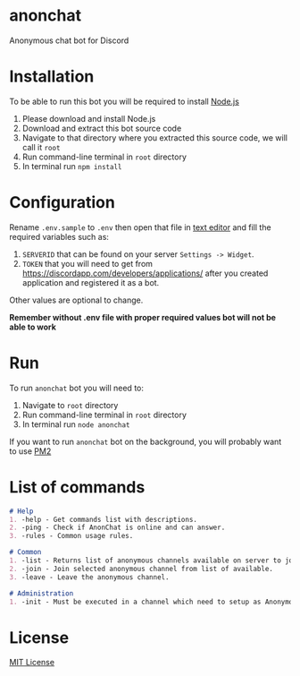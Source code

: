 # anonchat

Anonymous chat bot for Discord

# Installation
To be able to run this bot you will be required to install [Node.js](https://nodejs.org/)

1. Please download and install Node.js
2. Download and extract this bot source code
3. Navigate to that directory where you extracted this source code, we will call it `root`
4. Run command-line terminal in `root` directory
5. In terminal run `npm install`

# Configuration
Rename `.env.sample` to `.env` then open that file in [text editor](https://notepad-plus-plus.org/) and fill the required variables such as:
1. `SERVERID` that can be found on your server `Settings -> Widget`.
2. `TOKEN` that you will need to get from https://discordapp.com/developers/applications/ after you created application and registered it as a bot.

Other values are optional to change.

**Remember without .env file with proper required values bot will not be able to work**

# Run
To run `anonchat` bot you will need to:
1. Navigate to `root` directory
2. Run command-line terminal in `root` directory
3. In terminal run `node anonchat`

If you want to run `anonchat` bot on the background, you will probably want to use [PM2](https://www.npmjs.com/package/pm2)

# List of commands

```markdown
# Help
1. -help - Get commands list with descriptions.
2. -ping - Check if AnonChat is online and can answer.
3. -rules - Common usage rules.

# Common
1. -list - Returns list of anonymous channels available on server to join.
2. -join - Join selected anonymous channel from list of available.
3. -leave - Leave the anonymous channel.

# Administration
1. -init - Must be executed in a channel which need to setup as Anonymous channel.
```

# License
[MIT License](LICENSE)
